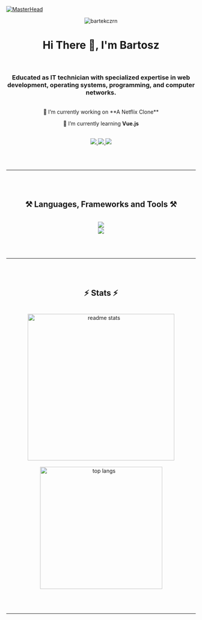 [![MasterHead](https://user-images.githubusercontent.com/74038190/213910845-af37a709-8995-40d6-be59-724526e3c3d7.gif)](https://github.com/Anmol-Baranwal/Cool-GIFs-For-GitHub?tab=readme-ov-file)

<p align="center"> <img src="https://komarev.com/ghpvc/?username=bartekczrn&label=Profile%20views&color=0e75b6&style=flat" alt="bartekczrn" /> </p>

<h1 align="center">Hi There 👋, I'm Bartosz</h1>
<br/>
<h3 align="center">Educated as IT technician with specialized expertise in web development, operating systems, programming, and computer networks.</h3>
<br/>

<div align="center">
 🔭 I’m currently working on **A Netflix Clone**
 
 🌱 I’m currently learning **Vue.js**
</div>
<br/>
 
<div align="center"> 
  <a href="mailto:bartekczernicki719@gmail.com">
    <img src="https://img.shields.io/badge/Gmail-333333?style=for-the-badge&logo=gmail&logoColor=red" />
  </a>
  <a href="https://www.linkedin.com/in/bartosz-czernicki/" target="_blank">
    <img src="https://img.shields.io/badge/LinkedIn-0077B5?style=for-the-badge&logo=linkedin&logoColor=white" target="_blank" />
  </a>
  <a href="https://bartekczrn.github.io/" target="_blank">
     <img src="https://img.shields.io/badge/Portfolio-FF5722?style=for-the-badge&logo=todoist&logoColor=white" target="_blank" /> <!-- sqlite, safari, google-chrome are other good icon options -->
  </a>
</div>


<br/>
<br/>
<br/>
<hr/>
<br/>
<br/>


<h2 align="center">⚒️ Languages, Frameworks and Tools ⚒️</h2>
<br/>
<div align="center">
    <img src="https://skillicons.dev/icons?i=html,css,javascript,bootstrap,react,php,mysql,python" />
    <br>
    <img src="https://skillicons.dev/icons?i=vscode,github,figma" /><br>
</div>


<br/>
<br/>
<br/>
<hr/>
<br/>
<br/>


<h2 align="center">⚡ Stats ⚡</h2>
<br>
<div align=center>
  <img width=390 src="https://github-readme-stats-salesp07.vercel.app/api?username=bartekczrn&count_private=true&show_icons=true&theme=react&rank_icon=github&border_radius=10" alt="readme stats" />
  <br/>
  <br/>
  <img width=325 align="center" src="https://github-readme-stats-salesp07.vercel.app/api/top-langs/?username=bartekczrn&hide=HTML&langs_count=8&layout=compact&theme=react&border_radius=10&size_weight=0.5&count_weight=0.5&exclude_repo=github-readme-stats" alt="top langs" />
</div>


<br/>
<br/>
<br/>
<hr/>

